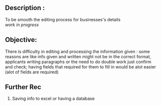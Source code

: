 
## Description : 
To be smooth the editing process for businesses's details
<br>*work in progress*</br>

## Objective:
There is difficulty in editing and processing the information given : some reasons are like info given and written might not be in the correct format, applicants writing paragraphs or the need to do double work just confirm and check;
having fields that required for them to fill in would be alot easier (alot of fields are required)

## Further Rec
1. Saving info to excel or having a database
